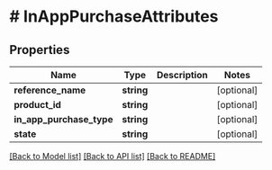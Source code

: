 # # InAppPurchaseAttributes

## Properties

Name | Type | Description | Notes
------------ | ------------- | ------------- | -------------
**reference_name** | **string** |  | [optional] 
**product_id** | **string** |  | [optional] 
**in_app_purchase_type** | **string** |  | [optional] 
**state** | **string** |  | [optional] 

[[Back to Model list]](../../README.md#documentation-for-models) [[Back to API list]](../../README.md#documentation-for-api-endpoints) [[Back to README]](../../README.md)



